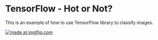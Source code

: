 # TensorFlow - Hot or Not?
This is an example of how to use TensorFlow library to classify images.

<a href="https://imgflip.com/i/257ush"><img src="https://i.imgflip.com/257ush.jpg" title="made at imgflip.com"/></a>
